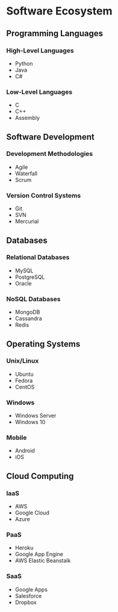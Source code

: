 # Software Ecosystem
## Programming Languages
### High-Level Languages
- Python
- Java
- C#
### Low-Level Languages
- C
- C++
- Assembly
## Software Development
### Development Methodologies
- Agile
- Waterfall
- Scrum
### Version Control Systems
- Git
- SVN
- Mercurial
## Databases
### Relational Databases
- MySQL
- PostgreSQL
- Oracle
### NoSQL Databases
- MongoDB
- Cassandra
- Redis
## Operating Systems
### Unix/Linux
- Ubuntu
- Fedora
- CentOS
### Windows
- Windows Server
- Windows 10
### Mobile
- Android
- iOS
## Cloud Computing
### IaaS
- AWS
- Google Cloud
- Azure
### PaaS
- Heroku
- Google App Engine
- AWS Elastic Beanstalk
### SaaS
- Google Apps
- Salesforce
- Dropbox